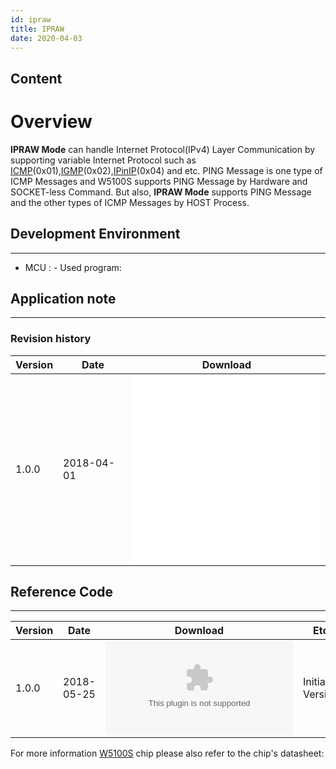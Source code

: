 ```yaml
---
id: ipraw
title: IPRAW
date: 2020-04-03
---
```



## Content

# Overview

**IPRAW Mode** can handle Internet Protocol(IPv4) Layer
Communication by supporting variable Internet Protocol such as
[ICMP](http://en.wikipedia.org/wiki/Internet_Control_Message_Protocol)(0x01),[IGMP](http://en.wikipedia.org/wiki/Internet_Group_Management_Protocol)(0x02),[IPinIP](https://en.wikipedia.org/wiki/IP_in_IP)(0x04)
and etc. PING Message is one type of ICMP Messages and W5100S supports
PING Message by Hardware and SOCKET-less Command. But also, **IPRAW
Mode** supports PING Message and the other types of ICMP Messages by
HOST Process.



## Development Environment

-----

- MCU : - Used program:



## Application note

-----

### Revision history

<table>
<thead>
<tr class="header">
<th>Version</th>
<th>Date</th>
<th>Download</th>
</tr>
</thead>
<tbody>
<tr class="odd">
<td>1.0.0</td>
<td>2018-04-01</td>
<td><embed src="/document_framework/img/products/w5100s/application/w5100s_an_ipraw_v110k.pdf" class="align-right" /><br />
<embed src="/document_framework/img/products/w5100s/application/w5100s_an_ipraw_v110e.pdf" /></td>
</tr>
</tbody>
</table>

## Reference Code

-----

| Version | Date       | Download                                                                                                        | Etc             |
| ------- | ---------- | --------------------------------------------------------------------------------------------------------------- | --------------- |
| 1.0.0   | 2018-05-25 | ![W5100S\_EVB\_AN\_CoIDE\_IPRAW\_V100.zip](/document_framework/img/products/w5100s/application/w5100s_evb_an_coide_ipraw_v100.zip.zip) | Initial Version |

For more information [W5100S](/products/w5100s/datasheet) chip please
also refer to the chip's datasheet:
